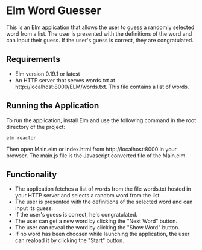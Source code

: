 # Elm Word Guesser

This is an Elm application that allows the user to guess a randomly selected word from a list. The user is presented with the definitions of the word and can input their guess. If the user's guess is correct, they are congratulated.

## Requirements

* Elm version 0.19.1 or latest
* An HTTP server that serves words.txt at http://localhost:8000/ELM/words.txt. This file contains a list of words.

## Running the Application

To run the application, install Elm and use the following command in the root directory of the project:

`elm reactor`

Then open Main.elm or index.html from http://localhost:8000 in your browser. The main.js file is the Javascript converted file of the Main.elm.

## Functionality

* The application fetches a list of words from the file words.txt hosted in your HTTP server and selects a random word from the list.
* The user is presented with the definitions of the selected word and can input its guess.
* If the user's guess is correct, he's congratulated.
* The user can get a new word by clicking the "Next Word" button.
* The user can reveal the word by clicking the "Show Word" button.
* If no word has been choosen while launching the application, the user can reaload it by clicking the "Start" button.



